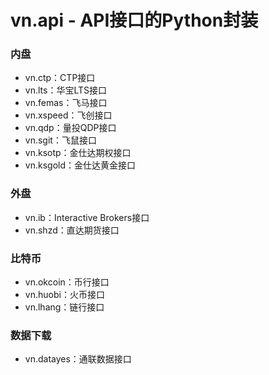 # vn.api - API接口的Python封装

### 内盘
* vn.ctp：CTP接口
* vn.lts：华宝LTS接口
* vn.femas：飞马接口
* vn.xspeed：飞创接口
* vn.qdp：量投QDP接口
* vn.sgit：飞鼠接口
* vn.ksotp：金仕达期权接口
* vn.ksgold：金仕达黄金接口

### 外盘
* vn.ib：Interactive Brokers接口
* vn.shzd：直达期货接口

### 比特币
* vn.okcoin：币行接口
* vn.huobi：火币接口
* vn.lhang：链行接口

### 数据下载
* vn.datayes：通联数据接口